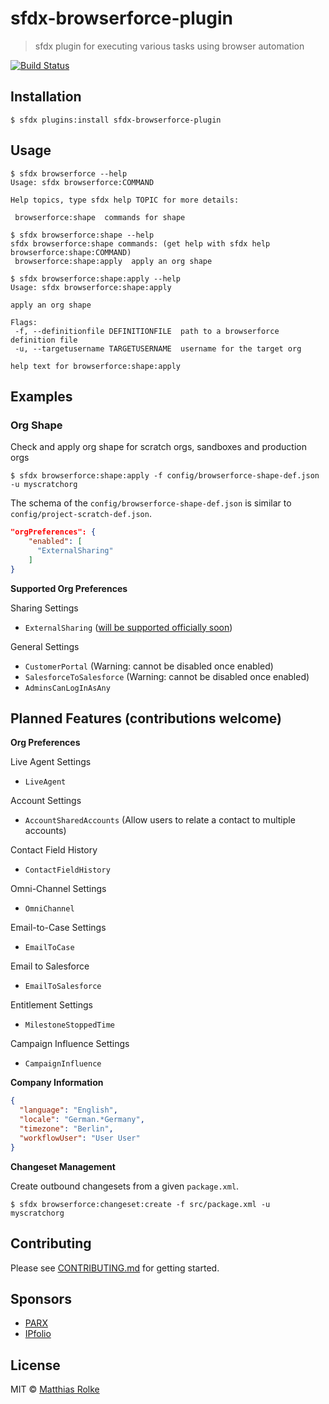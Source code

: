 # sfdx-browserforce-plugin

> sfdx plugin for executing various tasks using browser automation

[![Build Status](https://travis-ci.org/amtrack/sfdx-browserforce-plugin.svg?branch=master)](https://travis-ci.org/amtrack/sfdx-browserforce-plugin)

## Installation

```console
$ sfdx plugins:install sfdx-browserforce-plugin
```

## Usage

```console
$ sfdx browserforce --help
Usage: sfdx browserforce:COMMAND

Help topics, type sfdx help TOPIC for more details:

 browserforce:shape  commands for shape
```

```console
$ sfdx browserforce:shape --help
sfdx browserforce:shape commands: (get help with sfdx help browserforce:shape:COMMAND)
 browserforce:shape:apply  apply an org shape
```

```console
$ sfdx browserforce:shape:apply --help
Usage: sfdx browserforce:shape:apply

apply an org shape

Flags:
 -f, --definitionfile DEFINITIONFILE  path to a browserforce definition file
 -u, --targetusername TARGETUSERNAME  username for the target org

help text for browserforce:shape:apply
```

## Examples

### Org Shape

Check and apply org shape for scratch orgs, sandboxes and production orgs

```console
$ sfdx browserforce:shape:apply -f config/browserforce-shape-def.json -u myscratchorg
```

The schema of the `config/browserforce-shape-def.json` is similar to `config/project-scratch-def.json`.

```json
"orgPreferences": {
    "enabled": [
      "ExternalSharing"
    ]
}
```

**Supported Org Preferences**

Sharing Settings

* `ExternalSharing` ([will be supported officially soon](https://success.salesforce.com/0D53A00003SQizw))

General Settings

* `CustomerPortal` (Warning: cannot be disabled once enabled)
* `SalesforceToSalesforce` (Warning: cannot be disabled once enabled)
* `AdminsCanLogInAsAny`

## Planned Features (contributions welcome)

**Org Preferences**

Live Agent Settings

* `LiveAgent`

Account Settings

* `AccountSharedAccounts` (Allow users to relate a contact to multiple accounts)

Contact Field History

* `ContactFieldHistory`

Omni-Channel Settings

* `OmniChannel`

Email-to-Case Settings

* `EmailToCase`

Email to Salesforce

* `EmailToSalesforce`

Entitlement Settings

* `MilestoneStoppedTime`

Campaign Influence Settings

* `CampaignInfluence`

**Company Information**

```json
{
  "language": "English",
  "locale": "German.*Germany",
  "timezone": "Berlin",
  "workflowUser": "User User"
}
```

**Changeset Management**

Create outbound changesets from a given `package.xml`.

```
$ sfdx browserforce:changeset:create -f src/package.xml -u myscratchorg
```

## Contributing

Please see [CONTRIBUTING.md](CONTRIBUTING.md) for getting started.

## Sponsors

* [PARX](http://www.parx.com)
* [IPfolio](http://www.ipfolio.com)

## License

MIT © [Matthias Rolke](mailto:mr.amtrack@gmail.com)

